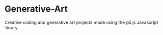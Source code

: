 # Generative-Art
Creative coding and generative art projects made using the p5.js Javascript library. 
